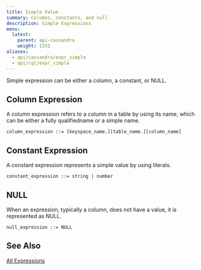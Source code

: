 ```yaml
---
title: Simple Value
summary: Columns, constants, and null.
description: Simple Expressions
menu:
  latest:
    parent: api-cassandra
    weight: 1331
aliases:
  - api/cassandra/expr_simple
  - api/cql/expr_simple
---
```


Simple expression can be either a column, a constant, or NULL.

## Column Expression
A column expression refers to a column in a table by using its name, which can be either a fully qualifiedname or a simple name.  
```
column_expression ::= [keyspace_name.][table_name.][column_name]
```

## Constant Expression

A constant expression represents a simple value by using literals.  
```
constant_expression ::= string | number
```

## NULL

When an expression, typically a column, does not have a value, it is represented as NULL.  
```
null_expression ::= NULL
```

## See Also
[All Expressions](..#expressions)